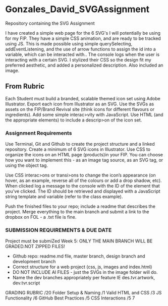 # Gonzales_David_SVGAssignment
 Repository containing the SVG Assignment
 
I have created a simple web page for the 6 SVG's I will potentially be using for my FIP. 
They have a simple CSS animation, and are ready to be tracked using JS.
This is made possible using simple querySelecting, addEventListening, and the use of arrow functions to assign the id into a variable, which can be interacted with..
The console logs when the user is interacting with a certain SVG.
I stylized their CSS so the design fit my preferred aesthetic, and added a personalized description. 
Also included an image.



## From Rubric
Each Student must build a branded, scalable themed icon set using Adobe Illustrator. Export each icon from Illustrator as an SVG. Use
the SVGs as assets on the FIP/Brand Revival site (think icons for different flavours or ingredients). Add some simple interac>vity with
JavaScript. Use HTML (and the appropriate elements) to include a descrip>on of the icon set.

### Assignment Requirements
Use Terminal, Git and Github to create the project structure and a linked repository. Create a minimum of 6 SVG icons in Illustrator. Use
CSS to organize the icons on an HTML page (products)in your FIP. You can choose how you want to implement this - as an image tag
source, as an SVG tag, or using the object tag.

Use CSS interac>ons or transi>ons to change the icon’s appearance (on hover, as an example, reverse all of the colours or add a drop
shadow, etc). When clicked log a message to the console with the ID of the element that you’ve clicked. The ID should be retrieved and
displayed with a JavaScript string template and variable (refer to the class example).

Push the finished files to your repo; include a readme that describes the project. Merge everything to the main branch and submit a
link to the dropbox on FOL - a .txt file is fine.

### SUBMISSION REQUIREMENTS & DUE DATE
Project must be submiZed Week 5: ONLY THE MAIN BRANCH WILL BE GRADED.NOT ZIPPED FILES!
- Github repo: readme.md file, master branch, design branch and development branch
- Correct structure for a web project (css, js, images and index.html)
- DO NOT INCLUDE AI FILES - just the SVGs in the image folder will do.
- Name the dev branches appropriately per feature IE des.tvr.artwork, dev.tvr.script

GRADING RUBRIC /20
Folder Setup & Naming /1 Valid HTML and CSS /3 JS Functionality /6
GitHub Best Practices /5 CSS Interactions /5
7
